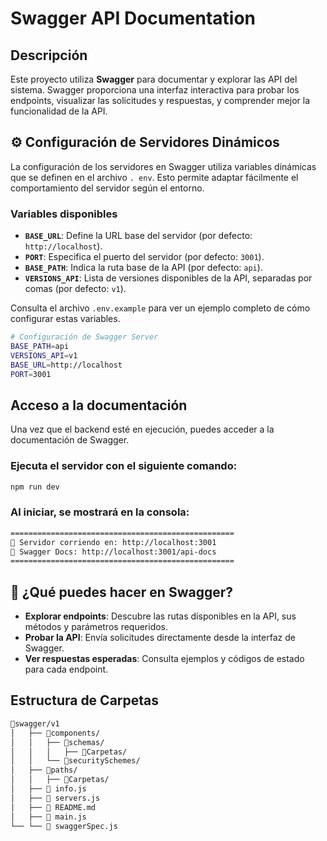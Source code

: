 # Swagger API Documentation

## Descripción

Este proyecto utiliza **Swagger** para documentar y explorar las API del sistema. Swagger proporciona una interfaz interactiva para probar los endpoints, visualizar las solicitudes y respuestas, y comprender mejor la funcionalidad de la API.

## ⚙️ Configuración de Servidores Dinámicos

La configuración de los servidores en Swagger utiliza
variables dinámicas que se definen en el archivo `.
env`. Esto permite adaptar fácilmente el
comportamiento del servidor según el entorno.

### Variables disponibles

- **`BASE_URL`**: Define la URL base del servidor (por
  defecto: `http://localhost`).
- **`PORT`**: Especifica el puerto del servidor (por
  defecto: `3001`).
- **`BASE_PATH`**: Indica la ruta base de la API (por
  defecto: `api`).
- **`VERSIONS_API`**: Lista de versiones disponibles
  de la API, separadas por comas (por defecto: `v1`).

Consulta el archivo `.env.example` para ver un ejemplo
completo de cómo configurar estas variables.

```bash
# Configuración de Swagger Server
BASE_PATH=api
VERSIONS_API=v1
BASE_URL=http://localhost
PORT=3001
```

## Acceso a la documentación

Una vez que el backend esté en ejecución, puedes acceder a la documentación de Swagger.

### Ejecuta el servidor con el siguiente comando:

```bash
npm run dev
```

### Al iniciar, se mostrará en la consola:

```bash
==================================================
🚀 Servidor corriendo en: http://localhost:3001
📃 Swagger Docs: http://localhost:3001/api-docs
==================================================
```

## 📖 ¿Qué puedes hacer en Swagger?

- **Explorar endpoints**: Descubre las rutas disponibles en la API, sus métodos y parámetros requeridos.
- **Probar la API**: Envía solicitudes directamente desde la interfaz de Swagger.
- **Ver respuestas esperadas**: Consulta ejemplos y códigos de estado para cada endpoint.

## Estructura de Carpetas

```bash
📁swagger/v1
│   ├── 📁components/
│   │   ├── 📁schemas/
│   │   │   ├── 📁Carpetas/
│   │   └── 📁securitySchemes/
│   ├── 📁paths/
│   │   ├── 📁Carpetas/
│   ├── 📄 info.js
│   ├── 📄 servers.js
│   ├── 📄 README.md
│   ├── 📄 main.js
└── └── 📄 swaggerSpec.js
```
